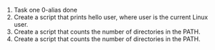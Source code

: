 1. Task one 0-alias done
2. Create a script that prints hello user, where user is the current Linux user.
3. Create a script that counts the number of directories in the PATH.
4. Create a script that counts the number of directories in the PATH.
